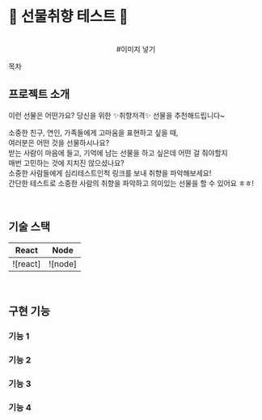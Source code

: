 # 🎁 선물취향 테스트 🎁

<p align = 'center'>
  <br>
  #이미지 넣기 
  <br>
</p>

목차 

## 프로젝트 소개 

<p align = 'justify'>
이런 선물은 어떤가요? 당신을 위한 ✨취향저격✨ 선물을 추천해드립니다~


소중한 친구, 연인, 가족들에게 고마움을 표현하고 싶을 때,<br>
여러분은 어떤 것을 선물하시나요? <br>
받는 사람이 마음에 들고, 기억에 남는 선물을 하고 싶은데 어떤 걸 줘야할지 <br>
매번 고민하는 것에 지치진 않으셨나요? <br>
소중한 사람들에게 심리테스트인척 링크를 보내 취향을 파악해보세요! <br>
간단한 테스트로 소중한 사람의 취향을 파악하고 의미있는 선물을 할 수 있어요 ㅎㅎ!<br>
</p>

<p align = 'center'>

</p>

<br>

## 기술 스택

| React   |  Node   |
| :------: | :-----: |
| ![react] | ![node] |
<br>

## 구현 기능

### 기능 1

### 기능 2

### 기능 3

### 기능 4
